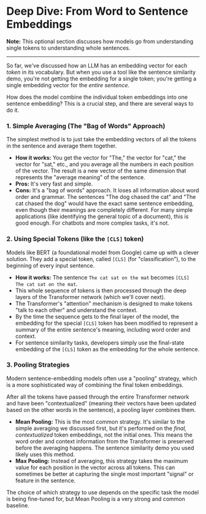 # Deep Dive: From Word to Sentence Embeddings

**Note:** This optional section discusses how models go from understanding single tokens to understanding whole sentences.

---

So far, we've discussed how an LLM has an embedding vector for each *token* in its vocabulary. But when you use a tool like the sentence similarity demo, you're not getting the embedding for a single token; you're getting a single embedding vector for the *entire sentence*.

How does the model combine the individual token embeddings into one sentence embedding? This is a crucial step, and there are several ways to do it.

### 1. Simple Averaging (The "Bag of Words" Approach)

The simplest method is to just take the embedding vectors of all the tokens in the sentence and average them together.

*   **How it works:** You get the vector for "The," the vector for "cat," the vector for "sat," etc., and you average all the numbers in each position of the vector. The result is a new vector of the same dimension that represents the "average meaning" of the sentence.
*   **Pros:** It's very fast and simple.
*   **Cons:** It's a "bag of words" approach. It loses all information about word order and grammar. The sentences "The dog chased the cat" and "The cat chased the dog" would have the exact same sentence embedding, even though their meanings are completely different. For many simple applications (like identifying the general topic of a document), this is good enough. For chatbots and more complex tasks, it's not.

### 2. Using Special Tokens (like the `[CLS]` token)

Models like BERT (a foundational model from Google) came up with a clever solution. They add a special token, called `[CLS]` (for "classification"), to the beginning of every input sentence.

*   **How it works:** The sentence `The cat sat on the mat` becomes `[CLS] The cat sat on the mat`.
*   This whole sequence of tokens is then processed through the deep layers of the Transformer network (which we'll cover next).
*   The Transformer's "attention" mechanism is designed to make tokens "talk to each other" and understand the context.
*   By the time the sequence gets to the final layer of the model, the embedding for the special `[CLS]` token has been modified to represent a summary of the entire sentence's meaning, including word order and context.
*   For sentence similarity tasks, developers simply use the final-state embedding of the `[CLS]` token as the embedding for the whole sentence.

### 3. Pooling Strategies

Modern sentence-embedding models often use a "pooling" strategy, which is a more sophisticated way of combining the final token embeddings.

After all the tokens have passed through the entire Transformer network and have been "contextualized" (meaning their vectors have been updated based on the other words in the sentence), a pooling layer combines them.

*   **Mean Pooling:** This is the most common strategy. It's similar to the simple averaging we discussed first, but it's performed on the *final, contextualized* token embeddings, not the initial ones. This means the word order and context information from the Transformer is preserved before the averaging happens. The sentence similarity demo you used likely uses this method.
*   **Max Pooling:** Instead of averaging, this strategy takes the maximum value for each position in the vector across all tokens. This can sometimes be better at capturing the single most important "signal" or feature in the sentence.

The choice of which strategy to use depends on the specific task the model is being fine-tuned for, but Mean Pooling is a very strong and common baseline.
